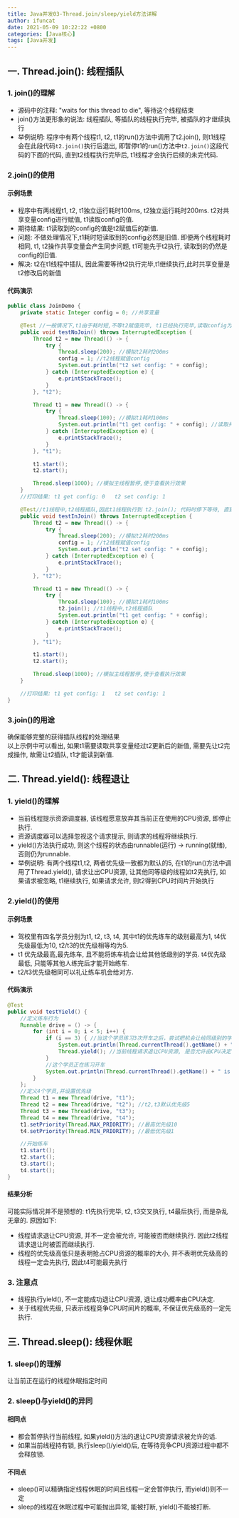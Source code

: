 ```yaml
---
title: Java并发03-Thread.join/sleep/yield方法详解
author: ifuncat
date: 2021-05-09 10:22:22 +0800
categories: [Java核心]
tags: [Java并发]
---
```

<style>
img{
    padding-left: 3%;
}
</style>
## 一. Thread.join(): 线程插队

### 1. join()的理解
- 源码中的注释: "waits for this thread to die", 等待这个线程结束
- join()方法更形象的说法: 线程插队, 等插队的线程执行完毕, 被插队的才继续执行
- 举例说明: 程序中有两个线程t1, t2, t1的run()方法中调用了t2.join(), 则t1线程会在此段代码`t2.join()`执行后退出, 即暂停t1的run()方法中`t2.join()`这段代码的下面的代码, 直到t2线程执行完毕后, t1线程才会执行后续的未完代码.


### 2.join()的使用
#### 示例场景
- 程序中有两线程t1, t2, t1独立运行耗时100ms, t2独立运行耗时200ms. t2对共享变量config进行赋值, t1读取config的值.
- 期待结果: t1读取到的config的值是t2赋值后的新值.
- 问题: 不做处理情况下,t1耗时短读取到的config必然是旧值. 即便两个线程耗时相同, t1, t2操作共享变量会产生同步问题, t1可能先于t2执行, 读取到的仍然是config的旧值.
- 解决: t2在t1线程中插队, 因此需要等待t2执行完毕,t1继续执行,此时共享变量是t2修改后的新值

#### 代码演示
```java
public class JoinDemo {
    private static Integer config = 0; //共享变量

    @Test //一般情况下,t1由于耗时短,不等t2赋值完毕, t1已经执行完毕,读取config为旧值
    public void testNoJoin() throws InterruptedException {
        Thread t2 = new Thread(() -> {
            try {
                Thread.sleep(200); //模拟t2耗时200ms
                config = 1; //t2线程赋值config
                System.out.println("t2 set config: " + config);
            } catch (InterruptedException e) {
                e.printStackTrace();
            }
        }, "t2");

        Thread t1 = new Thread(() -> {
            try {
                Thread.sleep(100); //模拟t1耗时100ms
                System.out.println("t1 get config: " + config); //读取共享变量的值
            } catch (InterruptedException e) {
                e.printStackTrace();
            }
        }, "t1");

        t1.start();
        t2.start();

        Thread.sleep(1000); //模拟主线程暂停,便于查看执行效果
    }
    //打印结果: t1 get config: 0   t2 set config: 1

    @Test//t1线程中,t2线程插队,因此t1线程执行到 t2.join(); 代码时停下等待, 直到t2执行完毕,此时config已经时t2修改后的新值
    public void testInJoin() throws InterruptedException {
        Thread t2 = new Thread(() -> {
            try {
                Thread.sleep(200); //模拟t2耗时200ms
                config = 1; //t2线程赋值config
                System.out.println("t2 set config: " + config);
            } catch (InterruptedException e) {
                e.printStackTrace();
            }
        }, "t2");

        Thread t1 = new Thread(() -> {
            try {
                Thread.sleep(100); //模拟t1耗时100ms
                t2.join(); //t1线程中,t2线程插队
                System.out.println("t1 get config: " + config);
            } catch (InterruptedException e) {
                e.printStackTrace();
            }
        }, "t1");

        t1.start();
        t2.start();

        Thread.sleep(1000); //模拟主线程暂停,便于查看执行效果
    }

    //打印结果: t1 get config: 1   t2 set config: 1
}
```
### 3.join()的用途
确保能够完整的获得插队线程的处理结果<br/>
以上示例中可以看出, 如果t1需要读取共享变量经过t2更新后的新值, 需要先让t2完成操作, 故需让t2插队, t1才能读到新值.

## 二. Thread.yield(): 线程退让
### 1. yield()的理解
- 当前线程提示资源调度器, 该线程愿意放弃其当前正在使用的CPU资源, 即停止执行.
- 资源调度器可以选择忽视这个请求提示, 则请求的线程将继续执行.
- yield()方法执行成功, 则这个线程的状态由runnable(运行) -> running(就绪), 否则仍为runnable.
- 举例说明: 有两个线程t1,t2, 两者优先级一致都为默认的5, 在t1的run()方法中调用了Thread.yield(), 请求让出CPU资源, 让其他同等级的线程如t2先执行, 如果请求被忽略, t1继续执行, 如果请求允许, 则t2得到CPU时间片开始执行

### 2.yield()的使用
#### 示例场景
- 驾校里有四名学员分别为t1, t2, t3, t4, 其中t1的优先练车的级别最高为1, t4优先级最低为10, t2/t3的优先级相等均为5.
- t1 优先级最高,最先练车, 且不能将练车机会让给其他低级别的学员. t4优先级最低, 只能等其他人练完后才能开始练车.
- t2/t3优先级相同可以礼让练车机会给对方.

#### 代码演示
```java
@Test
public void testYield() {
    //定义练车行为
    Runnable drive = () -> {
        for (int i = 0; i < 5; i++) {
            if (i == 3) { //当这个学员练习3次开车之后，尝试把机会让给同级别的学员
                System.out.println(Thread.currentThread().getName() + " try to yield..");
                Thread.yield(); //当前线程请求退让CPU资源, 是否允许由CPU决定
            }
            //这个学员正在练习开车
            System.out.println(Thread.currentThread().getName() + " is practicing driving....");
        }
    };
    //定义4个学员,并设置优先级
    Thread t1 = new Thread(drive, "t1");
    Thread t2 = new Thread(drive, "t2"); //t2,t3默认优先级5
    Thread t3 = new Thread(drive, "t3");
    Thread t4 = new Thread(drive, "t4");
    t1.setPriority(Thread.MAX_PRIORITY); //最高优先级10
    t4.setPriority(Thread.MIN_PRIORITY); //最低优先级1

    //开始练车
    t1.start();
    t2.start();
    t3.start();
    t4.start();
}
```
#### 结果分析
可能实际情况并不是预想的: t1先执行完毕, t2, t3交叉执行, t4最后执行, 而是杂乱无章的. 原因如下: 
- 线程请求退让CPU资源, 并不一定会被允许, 可能被否而继续执行. 因此t2线程请求退让时被否而继续执行.
- 线程的优先级高低只是表明抢占CPU资源的概率的大小, 并不表明优先级高的线程一定会先执行, 因此t4可能最先执行

### 3. 注意点
- 线程执行yield(), 不一定能成功退让CPU资源, 退让成功概率由CPU决定.
- 关于线程优先级, 只表示线程竞争CPU时间片的概率, 不保证优先级高的一定先执行.

## 三. Thread.sleep(): 线程休眠
### 1. sleep()的理解
让当前正在运行的线程休眠指定时间
  
### 2. sleep()与yield()的异同
#### 相同点
- 都会暂停执行当前线程, 如果yield()方法的退让CPU资源请求被允许的话.
- 如果当前线程持有锁, 执行sleep()/yield()后, 在等待竞争CPU资源过程中都不会释放锁.
#### 不同点
- sleep()可以精确指定线程休眠的时间且线程一定会暂停执行, 而yield()则不一定
- sleep的线程在休眠过程中可能抛出异常, 能被打断, yield()不能被打断.
  